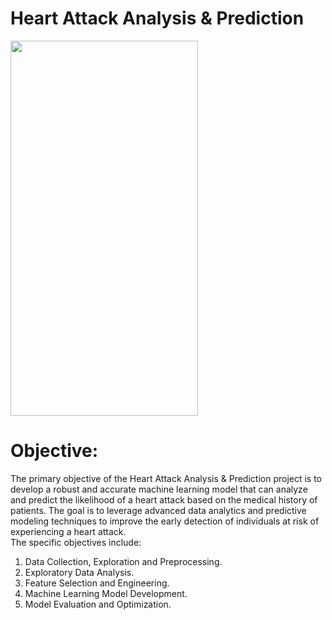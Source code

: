 # Heart Attack Analysis & Prediction
<img src="https://clipart-library.com/img/1095592.jpg" width="300" height="600">

# Objective:
The primary objective of the Heart Attack Analysis & Prediction project is to develop a robust and accurate machine learning model that can analyze and predict the likelihood of a heart attack based on the medical history of patients. The goal is to leverage advanced data analytics and predictive modeling techniques to improve the early detection of individuals at risk of experiencing a heart attack.<br>
The specific objectives include:<br>
1. Data Collection, Exploration and Preprocessing.
2. Exploratory Data Analysis.
3. Feature Selection and Engineering.
4. Machine Learning Model Development.
5. Model Evaluation and Optimization.
